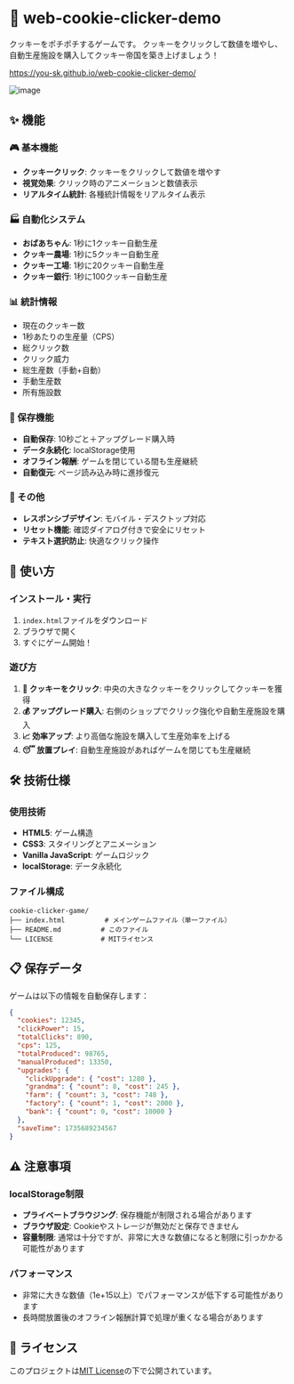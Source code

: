 # 🍪 web-cookie-clicker-demo

クッキーをポチポチするゲームです。
クッキーをクリックして数値を増やし、自動生産施設を購入してクッキー帝国を築き上げましょう！

https://you-sk.github.io/web-cookie-clicker-demo/

![image](https://github.com/user-attachments/assets/159b3777-ce7b-45fd-a952-58231a427493)

## ✨ 機能

### 🎮 基本機能
- **クッキークリック**: クッキーをクリックして数値を増やす
- **視覚効果**: クリック時のアニメーションと数値表示
- **リアルタイム統計**: 各種統計情報をリアルタイム表示

### 🏭 自動化システム
- **おばあちゃん**: 1秒に1クッキー自動生産
- **クッキー農場**: 1秒に5クッキー自動生産
- **クッキー工場**: 1秒に20クッキー自動生産
- **クッキー銀行**: 1秒に100クッキー自動生産

### 📊 統計情報
- 現在のクッキー数
- 1秒あたりの生産量（CPS）
- 総クリック数
- クリック威力
- 総生産数（手動+自動）
- 手動生産数
- 所有施設数

### 💾 保存機能
- **自動保存**: 10秒ごと＋アップグレード購入時
- **データ永続化**: localStorage使用
- **オフライン報酬**: ゲームを閉じている間も生産継続
- **自動復元**: ページ読み込み時に進捗復元

### 🔧 その他
- **レスポンシブデザイン**: モバイル・デスクトップ対応
- **リセット機能**: 確認ダイアログ付きで安全にリセット
- **テキスト選択防止**: 快適なクリック操作

## 🚀 使い方

### インストール・実行
1. `index.html`ファイルをダウンロード
2. ブラウザで開く
3. すぐにゲーム開始！

### 遊び方
1. **🍪 クッキーをクリック**: 中央の大きなクッキーをクリックしてクッキーを獲得
2. **💰 アップグレード購入**: 右側のショップでクリック強化や自動生産施設を購入
3. **📈 効率アップ**: より高価な施設を購入して生産効率を上げる
4. **😴 放置プレイ**: 自動生産施設があればゲームを閉じても生産継続

## 🛠️ 技術仕様

### 使用技術
- **HTML5**: ゲーム構造
- **CSS3**: スタイリングとアニメーション
- **Vanilla JavaScript**: ゲームロジック
- **localStorage**: データ永続化

### ファイル構成
```
cookie-clicker-game/
├── index.html          # メインゲームファイル（単一ファイル）
├── README.md          # このファイル
└── LICENSE            # MITライセンス
```

## 📋 保存データ

ゲームは以下の情報を自動保存します：

```json
{
  "cookies": 12345,
  "clickPower": 15,
  "totalClicks": 890,
  "cps": 125,
  "totalProduced": 98765,
  "manualProduced": 13350,
  "upgrades": {
    "clickUpgrade": { "cost": 1280 },
    "grandma": { "count": 8, "cost": 245 },
    "farm": { "count": 3, "cost": 748 },
    "factory": { "count": 1, "cost": 2000 },
    "bank": { "count": 0, "cost": 10000 }
  },
  "saveTime": 1735689234567
}
```

## ⚠️ 注意事項

### localStorage制限
- **プライベートブラウジング**: 保存機能が制限される場合があります
- **ブラウザ設定**: Cookieやストレージが無効だと保存できません
- **容量制限**: 通常は十分ですが、非常に大きな数値になると制限に引っかかる可能性があります

### パフォーマンス
- 非常に大きな数値（1e+15以上）でパフォーマンスが低下する可能性があります
- 長時間放置後のオフライン報酬計算で処理が重くなる場合があります

## 📄 ライセンス

このプロジェクトは[MIT License](LICENSE)の下で公開されています。
